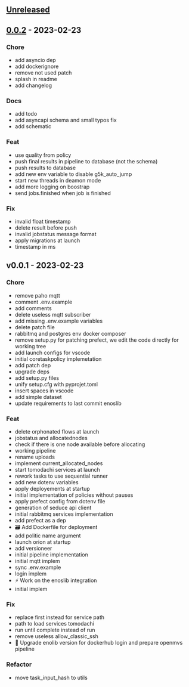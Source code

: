 <a name="unreleased"></a>
## [Unreleased]


<a name="0.0.2"></a>
## [0.0.2] - 2023-02-23
### Chore
- add asyncio dep
- add dockerignore
- remove not used patch
- splash in readme
- add changelog

### Docs
- add todo
- add asyncapi schema and small typos fix
- add schematic

### Feat
- use quality from policy
- push final results in pipeline to database (not the schema)
- push results to database
- add new env variable to disable g5k_auto_jump
- start new threads in deamon mode
- add more logging on boostrap
- send jobs.finished when job is finished

### Fix
- invalid float timestamp
- delete result before push
- invalid jobstatus message format
- apply migrations at launch
- timestamp in ms


<a name="v0.0.1"></a>
## v0.0.1 - 2023-02-23
### Chore
- remove paho mqtt
- comment .env.example
- add comments
- delete useless mqtt subscriber
- add missing .env.example variables
- delete patch file
- rabbitmq and postgres env docker composer
- remove setup.py for patching prefect, we edit the code directly for working tree
- add launch configs for vscode
- initial coretaskpolicy implemetation
- add patch dep
- upgrade deps
- add setup.py files
- unify setup.cfg with pyprojet.toml
- insert spaces in vscode
- add simple dataset
- update requirements to last commit enoslib

### Feat
- delete orphonated flows at launch
- jobstatus and allocatednodes
- check if there is one node available before allocating
- working pipeline
- rename uploads
- implement current_allocated_nodes
- start tomodachi services at launch
- rework tasks to use sequential runner
- add new dotenv variables
- apply deployements at startup
- initial implementation of policies without pauses
- apply prefect config from dotenv file
- generation of seduce api client
- initial rabbitmq services implementation
- add prefect as a dep
- :card_file_box: Add Dockerfile for deployment
- add politic name argument
- launch orion at startup
- add versioneer
- initial pipeline implementation
- initial mqtt implem
- sync .env.example
- login implem
- :zap: Work on the enoslib integration
- initial implem

### Fix
- replace first instead for service path
- path to load services tomodachi
- run until complete instead of run
- remove useless allow_classic_ssh
- :memo: Upgrade enolib version for dockerhub login and prepare openmvs pipeline

### Refactor
- move task_input_hash to utils


[Unreleased]: https://github.com/naomesh/naomesh-onion-orchestrator/compare/0.0.2...HEAD
[0.0.2]: https://github.com/naomesh/naomesh-onion-orchestrator/compare/v0.0.1...0.0.2
